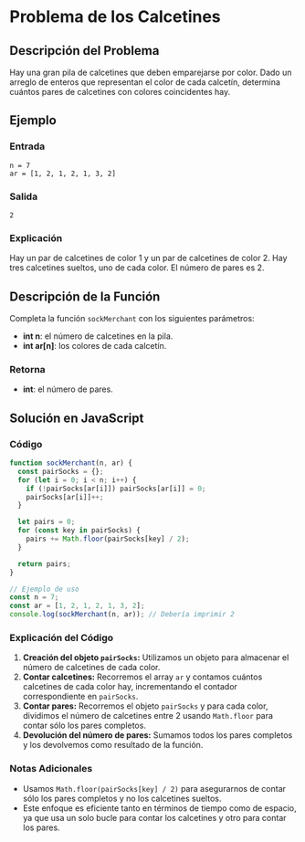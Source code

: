 # Problema de los Calcetines

## Descripción del Problema

Hay una gran pila de calcetines que deben emparejarse por color. Dado un arreglo de enteros que representan el color de cada calcetín, determina cuántos pares de calcetines con colores coincidentes hay.

## Ejemplo

### Entrada

```plaintext
n = 7
ar = [1, 2, 1, 2, 1, 3, 2]
```

### Salida

```plaintext
2
```

### Explicación

Hay un par de calcetines de color 1 y un par de calcetines de color 2. Hay tres calcetines sueltos, uno de cada color. El número de pares es 2.

## Descripción de la Función

Completa la función `sockMerchant` con los siguientes parámetros:

- **int n**: el número de calcetines en la pila.
- **int ar[n]**: los colores de cada calcetín.

### Retorna

- **int**: el número de pares.

## Solución en JavaScript

### Código

```javascript
function sockMerchant(n, ar) {
  const pairSocks = {};
  for (let i = 0; i < n; i++) {
    if (!pairSocks[ar[i]]) pairSocks[ar[i]] = 0;
    pairSocks[ar[i]]++;
  }

  let pairs = 0;
  for (const key in pairSocks) {
    pairs += Math.floor(pairSocks[key] / 2);
  }

  return pairs;
}

// Ejemplo de uso
const n = 7;
const ar = [1, 2, 1, 2, 1, 3, 2];
console.log(sockMerchant(n, ar)); // Debería imprimir 2
```

### Explicación del Código

1. **Creación del objeto `pairSocks`:** Utilizamos un objeto para almacenar el número de calcetines de cada color.
2. **Contar calcetines:** Recorremos el array `ar` y contamos cuántos calcetines de cada color hay, incrementando el contador correspondiente en `pairSocks`.
3. **Contar pares:** Recorremos el objeto `pairSocks` y para cada color, dividimos el número de calcetines entre 2 usando `Math.floor` para contar sólo los pares completos.
4. **Devolución del número de pares:** Sumamos todos los pares completos y los devolvemos como resultado de la función.

### Notas Adicionales

- Usamos `Math.floor(pairSocks[key] / 2)` para asegurarnos de contar sólo los pares completos y no los calcetines sueltos.
- Este enfoque es eficiente tanto en términos de tiempo como de espacio, ya que usa un solo bucle para contar los calcetines y otro para contar los pares.
